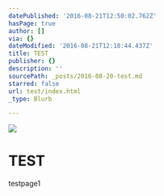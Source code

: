 ```yaml
---
datePublished: '2016-08-21T12:50:02.762Z'
hasPage: true
author: []
via: {}
dateModified: '2016-08-21T12:18:44.437Z'
title: TEST
publisher: {}
description: ''
sourcePath: _posts/2016-08-20-test.md
starred: false
url: test/index.html
_type: Blurb

---
```

![](https://the-grid-user-content.s3-us-west-2.amazonaws.com/2a2a2fd1-713f-4fbe-a8f8-4a28a076c1ea.jpg)

# TEST

testpage1